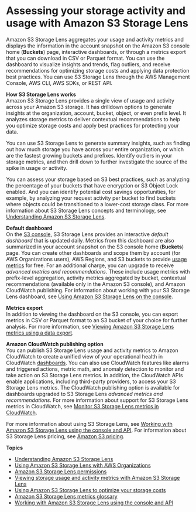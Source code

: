 # Assessing your storage activity and usage with Amazon S3 Storage Lens<a name="storage_lens"></a>

Amazon S3 Storage Lens aggregates your usage and activity metrics and displays the information in the account snapshot on the Amazon S3 console home \(**Buckets**\) page, interactive dashboards, or through a metrics export that you can download in CSV or Parquet format\. You can use the dashboard to visualize insights and trends, flag outliers, and receive recommendations for optimizing storage costs and applying data protection best practices\. You can use S3 Storage Lens through the AWS Management Console, AWS CLI, AWS SDKs, or REST API\.

**How S3 Storage Lens works**  
Amazon S3 Storage Lens provides a single view of usage and activity across your Amazon S3 storage\. It has drilldown options to generate insights at the organization, account, bucket, object, or even prefix level\. It analyzes storage metrics to deliver contextual recommendations to help you optimize storage costs and apply best practices for protecting your data\.

You can use S3 Storage Lens to generate summary insights, such as finding out how much storage you have across your entire organization, or which are the fastest growing buckets and prefixes\. Identify outliers in your storage metrics, and then drill down to further investigate the source of the spike in usage or activity\. 

You can assess your storage based on S3 best practices, such as analyzing the percentage of your buckets that have encryption or S3 Object Lock enabled\. And you can identify potential cost savings opportunities, for example, by analyzing your request activity per bucket to find buckets where objects could be transitioned to a lower\-cost storage class\. For more information about S3 Storage Lens concepts and terminology, see [Understanding Amazon S3 Storage Lens](storage_lens_basics_metrics_recommendations.md)\.

**Default dashboard**  
On the [S3 console](https://console.aws.amazon.com/s3), S3 Storage Lens provides an interactive *default dashboard* that is updated daily\. Metrics from this dashboard are also summarized in your account snapshot on the S3 console home \(**Buckets**\) page\. You can create other dashboards and scope them by account \(for AWS Organizations users\), AWS Regions, and S3 buckets to provide [usage metrics](https://docs.aws.amazon.com/AmazonS3/latest/userguide/storage_lens_basics_metrics_recommendations.html#storage_lens_basics_metrics_types) for free\. For an additional charge, you can upgrade to receive *advanced metrics and recommendations*\. These include usage metrics with prefix\-level aggregation, activity metrics aggregated by bucket, contextual recommendations \(available only in the Amazon S3 console\), and Amazon CloudWatch publishing\. For information about working with your S3 Storage Lens dashboard, see [Using Amazon S3 Storage Lens on the console](storage_lens_console.md)\.

**Metrics export**  
In addition to viewing the dashboard on the S3 console, you can export metrics in CSV or Parquet format to an S3 bucket of your choice for further analysis\. For more information, see [Viewing Amazon S3 Storage Lens metrics using a data export](storage_lens_view_metrics_export.md)\.

**Amazon CloudWatch publishing option**  
You can publish S3 Storage Lens usage and activity metrics to Amazon CloudWatch to create a unified view of your operational health in CloudWatch [dashboards](https://docs.aws.amazon.com/AmazonCloudWatch/latest/monitoring/CloudWatch_Dashboards.html)\. You can also use CloudWatch features like alarms and triggered actions, metric math, and anomaly detection to monitor and take action on S3 Storage Lens metrics\. In addition, the CloudWatch APIs enable applications, including third\-party providers, to access your S3 Storage Lens metrics\. The CloudWatch publishing option is available for dashboards upgraded to S3 Storage Lens *advanced metrics and recommendations*\. For more information about support for S3 Storage Lens metrics in CloudWatch, see [Monitor S3 Storage Lens metrics in CloudWatch](storage_lens_view_metrics_cloudwatch.md)\.

For more information about using S3 Storage Lens, see [Working with Amazon S3 Storage Lens using the console and API](S3LensExamples.md)\. For information about S3 Storage Lens pricing, see [Amazon S3 pricing](http://aws.amazon.com/s3/pricing)\.

**Topics**
+ [Understanding Amazon S3 Storage Lens](storage_lens_basics_metrics_recommendations.md)
+ [Using Amazon S3 Storage Lens with AWS Organizations](storage_lens_with_organizations.md)
+ [Amazon S3 Storage Lens permissions](storage_lens_iam_permissions.md)
+ [Viewing storage usage and activity metrics with Amazon S3 Storage Lens](storage_lens_view_metrics.md)
+ [Using Amazon S3 Storage Lens to optimize your storage costs](storage-lens-optimize-storage.md)
+ [Amazon S3 Storage Lens metrics glossary](storage_lens_metrics_glossary.md)
+ [Working with Amazon S3 Storage Lens using the console and API](S3LensExamples.md)
